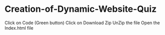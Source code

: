 # Creation-of-Dynamic-Website-Quiz
Click on Code (Green button)
Click on Download Zip
UnZip the file
Open the Index.html file
